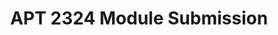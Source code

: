 ---
title: APT 2324 Module Submission
redirect_to: https://forms.gle/MYWtDvajmjH2TdYz7
redirect_from: 
  - /APTModuleSubmission2324
  - /aptmodulesubmission2324
---